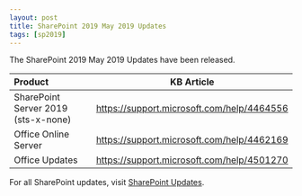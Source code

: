 ```yaml
---
layout: post
title: SharePoint 2019 May 2019 Updates
tags: [sp2019]
---
```


The SharePoint 2019 May 2019 Updates have been released.

|Product | KB Article |
|:--- |--- |
|SharePoint Server 2019 (sts-x-none) | <https://support.microsoft.com/help/4464556> |
|Office Online Server | <https://support.microsoft.com/help/4462169> |
|Office Updates | <https://support.microsoft.com/help/4501270> |

For all SharePoint updates, visit [SharePoint Updates](https://sharepointupdates.com).
